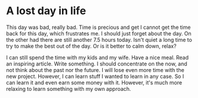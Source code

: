 # A lost day in life

This day was bad, really bad. Time is precious and get I cannot get the time back for this day, which frustrates me. I should just forget about the day.
On the other had there are still another 7.5 hours today. Isn't quiet a long time to try to make the best out of the day. Or is it better to calm down, relax?

I can still spend the time with my kids and my wife. Have a nice meal. Read an inspiring article. Write something. I should concentrate on the now, and not think about the past 
nor the future. I will lose even more time with the new project. However, I can learn stuff I wanted to learn in any case. So I can learn it and even earn some money with it.
However, it's much more relaxing to learn something with my own approach.

